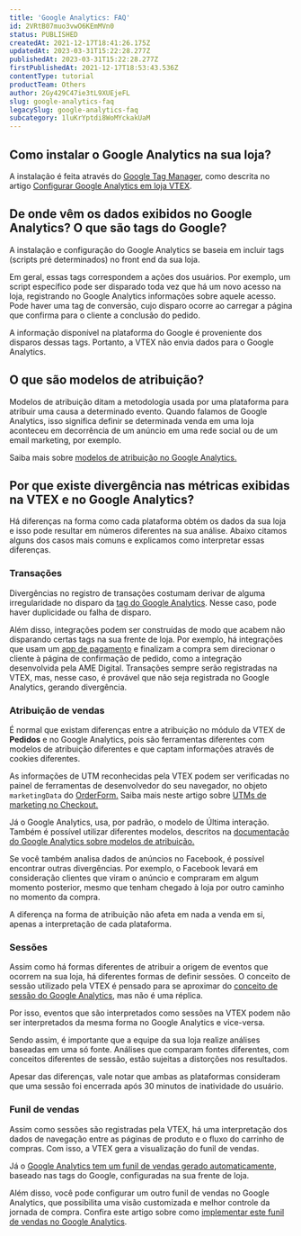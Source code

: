 ```yaml
---
title: 'Google Analytics: FAQ'
id: 2VRtB07muo3vwO6KEmMVn0
status: PUBLISHED
createdAt: 2021-12-17T18:41:26.175Z
updatedAt: 2023-03-31T15:22:28.277Z
publishedAt: 2023-03-31T15:22:28.277Z
firstPublishedAt: 2021-12-17T18:53:43.536Z
contentType: tutorial
productTeam: Others
author: 2Gy429C47ie3tL9XUEjeFL
slug: google-analytics-faq
legacySlug: google-analytics-faq
subcategory: 1luKrYptdi8WoMYckakUaM
---
```


## Como instalar o Google Analytics na sua loja?

A instalação é feita através do [Google Tag Manager](https://help.vtex.com/tutorial/integracao-com-o-google-tag-manager#), como descrita no artigo [Configurar Google Analytics em loja VTEX](https://help.vtex.com/pt/tutorial/how-to-setup-google-analytics-in-vtex-store--G2P0rmSrEiqCcmUMyUUwG#).

## De onde vêm os dados exibidos no Google Analytics? O que são tags do Google?

A instalação e configuração do Google Analytics se baseia em incluir tags (scripts pré determinados) no front end da sua loja.

Em geral, essas tags correspondem a ações dos usuários. Por exemplo, um script específico pode ser disparado toda vez que há um novo acesso na loja, registrando no Google Analytics informações sobre aquele acesso. Pode haver uma tag de conversão, cujo disparo ocorre ao carregar a página que confirma para o cliente a conclusão do pedido.

A informação disponível na plataforma do Google é proveniente dos disparos dessas tags. Portanto, a VTEX não envia dados para o Google Analytics.

## O que são modelos de atribuição?

Modelos de atribuição ditam a metodologia usada por uma plataforma para atribuir uma causa a determinado evento. Quando falamos de Google Analytics, isso significa definir se determinada venda em uma loja aconteceu em decorrência de um anúncio em uma rede social ou de um email marketing, por exemplo.

Saiba mais sobre [modelos de atribuição no Google Analytics.](https://support.google.com/analytics/answer/1662518?hl=pt-br)

## Por que existe divergência nas métricas exibidas na VTEX e no Google Analytics?

Há diferenças na forma como cada plataforma obtém os dados da sua loja e isso pode resultar em números diferentes na sua análise. Abaixo citamos alguns dos casos mais comuns e explicamos como interpretar essas diferenças.

### Transações

Divergências no registro de transações costumam derivar de alguma irregularidade no disparo da [tag do Google Analytics](https://help.vtex.com/en/tutorial/how-to-setup-google-analytics-in-vtex-store--G2P0rmSrEiqCcmUMyUUwG#). Nesse caso, pode haver duplicidade ou falha de disparo.

Além disso, integrações podem ser construídas de modo que acabem não disparando certas tags na sua frente de loja. Por exemplo, há integrações que usam um [app de pagamento](https://developers.vtex.com/vtex-rest-api/docs/payments-integration-payment-app) e finalizam a compra sem direcionar o cliente à página de confirmação de pedido, como a integração desenvolvida pela AME Digital. Transações sempre serão registradas na VTEX, mas, nesse caso, é provável que não seja registrada no Google Analytics, gerando divergência.

### Atribuição de vendas

É normal que existam diferenças entre a atribuição no módulo da VTEX de **Pedidos** e no Google Analytics, pois são ferramentas diferentes com modelos de atribuição diferentes e que captam informações através de cookies diferentes.

As informações de UTM reconhecidas pela VTEX podem ser verificadas no painel de ferramentas de desenvolvedor do seu navegador, no objeto `marketingData` do [OrderForm.](https://developers.vtex.com/vtex-rest-api/reference/checkout-api-overview#orderform-fields) Saiba mais neste artigo sobre [UTMs de marketing no Checkout.](https://help.vtex.com/pt/tutorial/identificar-se-utms-de-marketing-estao-sendo-passadas-para-o-checkout--6kjHHfOWIgeI26qcQSU4Wg#)

Já o Google Analytics, usa, por padrão, o modelo de Última interação.
Também é possível utilizar diferentes modelos, descritos na [documentação do Google Analytics sobre modelos de atribuição.](https://support.google.com/analytics/answer/1662518?hl=pt-br)

Se você também analisa dados de anúncios no Facebook, é possível encontrar outras divergências. Por exemplo, o Facebook levará em consideração clientes que viram o anúncio e compraram em algum momento posterior, mesmo que tenham chegado à loja por outro caminho no momento da compra.

A diferença na forma de atribuição não afeta em nada a venda em si, apenas a interpretação de cada plataforma.

### Sessões

Assim como há formas diferentes de atribuir a origem de eventos que ocorrem na sua loja, há diferentes formas de definir sessões. O conceito de sessão utilizado pela VTEX é pensado para se aproximar do [conceito de sessão do Google Analytics](https://support.google.com/analytics/answer/2731565?hl=pt-BR#time-based-expiration&zippy=%2Cneste-artigo), mas não é uma réplica.

Por isso, eventos que são interpretados como sessões na VTEX podem não ser interpretados da mesma forma no Google Analytics e vice-versa.

Sendo assim, é importante que a equipe da sua loja realize análises baseadas em uma só fonte. Análises que comparam fontes diferentes, com conceitos diferentes de sessão, estão sujeitas a distorções nos resultados.

Apesar das diferenças, vale notar que ambas as plataformas consideram que uma sessão foi encerrada após 30 minutos de inatividade do usuário.

### Funil de vendas

Assim como sessões são registradas pela VTEX, há uma interpretação dos dados de navegação entre as páginas de produto e o fluxo do carrinho de compras. Com isso, a VTEX gera a visualização do funil de vendas.

Já o [Google Analytics tem um funil de vendas gerado automaticamente](https://support.google.com/analytics/answer/6014872#zippy=%2Cin-this-article%2Cneste-artigo), baseado nas tags do Google, configuradas na sua frente de loja.

Além disso, você pode configurar um outro funil de vendas no Google Analytics, que possibilita uma visão customizada e melhor controle da jornada de compra. Confira este artigo sobre como [implementar este funil de vendas no Google Analytics](https://help.vtex.com/en/tutorial/configurar-funil-de-vendas-no-google-analytics#).
